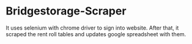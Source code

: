# Bridgestorage-Scraper

It uses selenium with chrome driver to sign into website.
After that, it scraped the rent roll tables and updates google spreadsheet with them.
